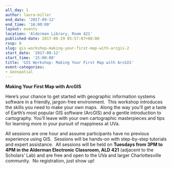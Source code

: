 ```yaml
---
all_day: 1
author: laura-miller
end_date: '2017-09-12'
end_time: '16:00:00'
layout: events
location: 'Alderman Library, Room 421'
published-date: 2017-08-29 05:57:07+00:00
rsvp: 0
slug: gis-workshop-making-your-first-map-with-arcgis-2
start_date: '2017-09-12'
start_time: '15:00:00'
title: 'GIS Workshop: Making Your First Map with ArcGIS'
event-categories:
- Geospatial
---
```


**Making Your First Map with ArcGIS**

Here’s your chance to get started with geographic information systems software in a friendly, jargon-free environment.  This workshop introduces the skills you need to make your own maps.  Along the way you’ll get a taste of Earth’s most popular GIS software (ArcGIS) and a gentle introduction to cartography. You’ll leave with your own cartographic masterpieces and tips for learning more in your pursuit of mappiness at UVa.

All sessions are one hour and assume participants have no previous experience using GIS.  Sessions will be hands-on with step-by-step tutorials and expert assistance.  All sessions will be held on **Tuesdays from 3PM to 4PM in the Alderman Electronic Classroom, ALD 421** (adjacent to the Scholars’ Lab) and are free and open to the UVa and larger Charlottesville community.  No registration, just show up!
